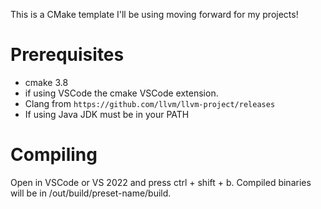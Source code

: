 This is a CMake template I'll be using moving forward for my projects!

# Prerequisites
- cmake 3.8
- if using VSCode the cmake VSCode extension.
- Clang from `https://github.com/llvm/llvm-project/releases`
- If using Java JDK must be in your PATH

# Compiling

Open in VSCode or VS 2022 and press ctrl + shift + b. Compiled binaries will be in /out/build/preset-name/build.
